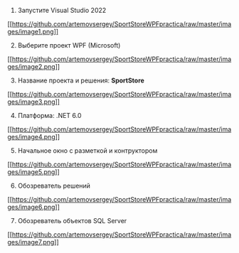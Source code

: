 1. Запустите Visual Studio 2022

[[https://github.com/artemovsergey/SportStoreWPFpractica/raw/master/images/image1.png]]

2. Выберите проект WPF (Microsoft)

[[https://github.com/artemovsergey/SportStoreWPFpractica/raw/master/images/image2.png]]

3. Название проекта и решения: **SportStore**

[[https://github.com/artemovsergey/SportStoreWPFpractica/raw/master/images/image3.png]]

4. Платформа: .NET 6.0

[[https://github.com/artemovsergey/SportStoreWPFpractica/raw/master/images/image4.png]]


5. Начальное окно с разметкой и контруктором

[[https://github.com/artemovsergey/SportStoreWPFpractica/raw/master/images/image5.png]]

6. Обозреватель решений

[[https://github.com/artemovsergey/SportStoreWPFpractica/raw/master/images/image6.png]]

7. Обозреватель объектов SQL Server

[[https://github.com/artemovsergey/SportStoreWPFpractica/raw/master/images/image7.png]]